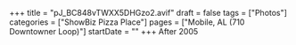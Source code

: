+++
title = "pJ_BC848vTWXX5DHGzo2.avif"
draft = false
tags = ["Photos"]
categories = ["ShowBiz Pizza Place"]
pages = ["Mobile, AL (710 Downtowner Loop)"]
startDate = ""
+++
After 2005
